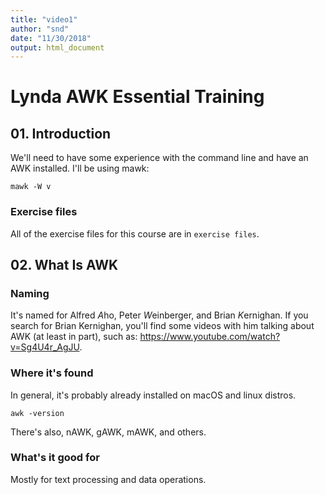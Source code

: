 ```yaml
---
title: "video1"
author: "snd"
date: "11/30/2018"
output: html_document
---
```




# Lynda AWK Essential Training



## 01. Introduction

We'll need to have some experience with the command line and have an AWK installed. I'll be using mawk:

```{bash}
mawk -W v
```


### Exercise files

All of the exercise files for this course are in `exercise files`.




## 02. What Is AWK


### Naming

It's named for Alfred *A*ho, Peter *W*einberger, and Brian *K*ernighan. If you search for Brian Kernighan, you'll find some videos with him talking about AWK (at least in part), such as: https://www.youtube.com/watch?v=Sg4U4r_AgJU. 


### Where it's found

In general, it's probably already installed on macOS and linux distros.

```{bash}
awk -version
```


There's also, nAWK, gAWK, mAWK, and others.


### What's it good for

Mostly for text processing and data operations.
 
 






















